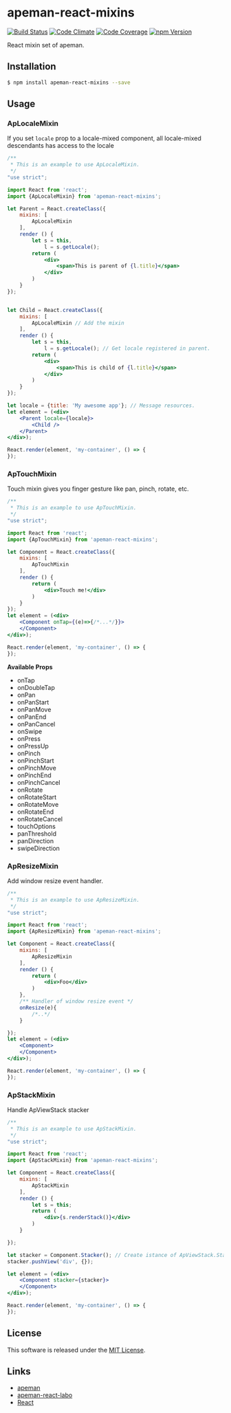 apeman-react-mixins
==========

<!---
This file is generated by ape-tmpl. Do not update manually.
--->

<!-- Badge Start -->
<a name="badges"></a>

[![Build Status][bd_travis_shield_url]][bd_travis_url]
[![Code Climate][bd_codeclimate_shield_url]][bd_codeclimate_url]
[![Code Coverage][bd_codeclimate_coverage_shield_url]][bd_codeclimate_url]
[![npm Version][bd_npm_shield_url]][bd_npm_url]

[bd_repo_url]: https://github.com/apeman-react-labo/apeman-react-mixins
[bd_travis_url]: http://travis-ci.org/apeman-react-labo/apeman-react-mixins
[bd_travis_shield_url]: http://img.shields.io/travis/apeman-react-labo/apeman-react-mixins.svg?style=flat
[bd_license_url]: https://github.com/apeman-react-labo/apeman-react-mixins/blob/master/LICENSE
[bd_codeclimate_url]: http://codeclimate.com/github/apeman-react-labo/apeman-react-mixins
[bd_codeclimate_shield_url]: http://img.shields.io/codeclimate/github/apeman-react-labo/apeman-react-mixins.svg?style=flat
[bd_codeclimate_coverage_shield_url]: http://img.shields.io/codeclimate/coverage/github/apeman-react-labo/apeman-react-mixins.svg?style=flat
[bd_gemnasium_url]: https://gemnasium.com/apeman-react-labo/apeman-react-mixins
[bd_gemnasium_shield_url]: https://gemnasium.com/apeman-react-labo/apeman-react-mixins.svg
[bd_npm_url]: http://www.npmjs.org/package/apeman-react-mixins
[bd_npm_shield_url]: http://img.shields.io/npm/v/apeman-react-mixins.svg?style=flat
[bd_bower_badge_url]: https://img.shields.io/bower/v/apeman-react-mixins.svg?style=flat

<!-- Badge End -->


<!-- Description Start -->
<a name="description"></a>

React mixin set of apeman.

<!-- Description End -->


<!-- Overview Start -->
<a name="overview"></a>



<!-- Overview End -->


<!-- Sections Start -->
<a name="sections"></a>

<!-- Section from "doc/guides/01.Installation.md.hbs" Start -->

<a name="section-doc-guides-01-installation-md"></a>
Installation
-----

```bash
$ npm install apeman-react-mixins --save
```


<!-- Section from "doc/guides/01.Installation.md.hbs" End -->

<!-- Section from "doc/guides/03.Usage.md.hbs" Start -->

<a name="section-doc-guides-03-usage-md"></a>
Usage
---------


### ApLocaleMixin

If you set `locale` prop to a locale-mixed component,
all locale-mixed descendants has access to the locale


```jsx
/**
 * This is an example to use ApLocaleMixin.
 */
"use strict";

import React from 'react';
import {ApLocaleMixin} from 'apeman-react-mixins';

let Parent = React.createClass({
    mixins: [
        ApLocaleMixin
    ],
    render () {
        let s = this,
            l = s.getLocale();
        return (
            <div>
                <span>This is parent of {l.title}</span>
            </div>
        )
    }
});


let Child = React.createClass({
    mixins: [
        ApLocaleMixin // Add the mixin
    ],
    render () {
        let s = this,
            l = s.getLocale(); // Get locale registered in parent.
        return (
            <div>
                <span>This is child of {l.title}</span>
            </div>
        )
    }
});

let locale = {title: 'My awesome app'}; // Message resources.
let element = (<div>
    <Parent locale={locale}>
        <Child />
    </Parent>
</div>);

React.render(element, 'my-container', () => {
});

```

### ApTouchMixin

Touch mixin gives you finger gesture like pan, pinch, rotate, etc.


```jsx
/**
 * This is an example to use ApTouchMixin.
 */
"use strict";

import React from 'react';
import {ApTouchMixin} from 'apeman-react-mixins';

let Component = React.createClass({
    mixins: [
        ApTouchMixin
    ],
    render () {
        return (
            <div>Touch me!</div>
        )
    }
});
let element = (<div>
    <Component onTap={(e)=>{/*...*/}}>
    </Component>
</div>);

React.render(element, 'my-container', () => {
});

```

**Available Props**

+ onTap
+ onDoubleTap
+ onPan
+ onPanStart
+ onPanMove
+ onPanEnd
+ onPanCancel
+ onSwipe
+ onPress
+ onPressUp
+ onPinch
+ onPinchStart
+ onPinchMove
+ onPinchEnd
+ onPinchCancel
+ onRotate
+ onRotateStart
+ onRotateMove
+ onRotateEnd
+ onRotateCancel
+ touchOptions
+ panThreshold
+ panDirection
+ swipeDirection


### ApResizeMixin

Add window resize event handler.

```jsx
/**
 * This is an example to use ApResizeMixin.
 */
"use strict";

import React from 'react';
import {ApResizeMixin} from 'apeman-react-mixins';

let Component = React.createClass({
    mixins: [
        ApResizeMixin
    ],
    render () {
        return (
            <div>Foo</div>
        )
    },
    /** Handler of window resize event */
    onResize(e){
        /*..*/
    }

});
let element = (<div>
    <Component>
    </Component>
</div>);

React.render(element, 'my-container', () => {
});

```

### ApStackMixin

Handle ApViewStack stacker

```jsx
/**
 * This is an example to use ApStackMixin.
 */
"use strict";

import React from 'react';
import {ApStackMixin} from 'apeman-react-mixins';

let Component = React.createClass({
    mixins: [
        ApStackMixin
    ],
    render () {
        let s = this;
        return (
            <div>{s.renderStack()}</div>
        )
    }

});

let stacker = Component.Stacker(); // Create istance of ApViewStack.Stacker
stacker.pushView('div', {});

let element = (<div>
    <Component stacker={stacker}>
    </Component>
</div>);

React.render(element, 'my-container', () => {
});

```

<!-- Section from "doc/guides/03.Usage.md.hbs" End -->


<!-- Sections Start -->


<!-- LICENSE Start -->
<a name="license"></a>

License
-------
This software is released under the [MIT License](https://github.com/apeman-react-labo/apeman-react-mixins/blob/master/LICENSE).

<!-- LICENSE End -->


<!-- Links Start -->
<a name="links"></a>

Links
------

+ [apeman](https://github.com/apeman-labo/apeman)
+ [apeman-react-labo](https://github.com/apeman-react-labo)
+ [React](https://facebook.github.io/react/)

<!-- Links End -->
